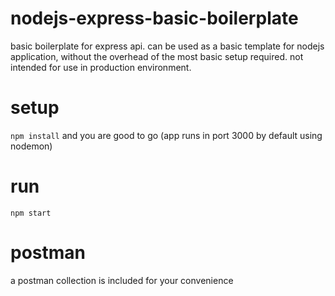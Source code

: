 # nodejs-express-basic-boilerplate
basic boilerplate for express api. can be used as a basic template for nodejs application, without the overhead
of the most basic setup required. not intended for use in production environment.

# setup
`npm install` and you are good to go (app runs in port 3000 by default using nodemon)

# run
`npm start`

# postman
a postman collection is included for your convenience